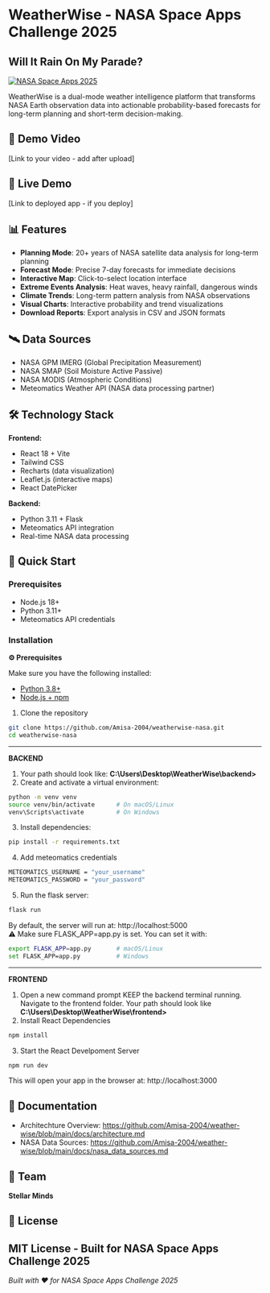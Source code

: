 # WeatherWise - NASA Space Apps Challenge 2025

## Will It Rain On My Parade?

[![NASA Space Apps 2025](https://img.shields.io/badge/NASA%20Space%20Apps-2025-blue)](https://www.spaceappschallenge.org/)

WeatherWise is a dual-mode weather intelligence platform that transforms NASA Earth observation data into actionable probability-based forecasts for long-term planning and short-term decision-making.

## 🎥 Demo Video
[Link to your video - add after upload]

## 🚀 Live Demo
[Link to deployed app - if you deploy]

## 📊 Features

- **Planning Mode**: 20+ years of NASA satellite data analysis for long-term planning
- **Forecast Mode**: Precise 7-day forecasts for immediate decisions
- **Interactive Map**: Click-to-select location interface
- **Extreme Events Analysis**: Heat waves, heavy rainfall, dangerous winds
- **Climate Trends**: Long-term pattern analysis from NASA observations
- **Visual Charts**: Interactive probability and trend visualizations
- **Download Reports**: Export analysis in CSV and JSON formats

## 🛰️ Data Sources

- NASA GPM IMERG (Global Precipitation Measurement)
- NASA SMAP (Soil Moisture Active Passive)
- NASA MODIS (Atmospheric Conditions)
- Meteomatics Weather API (NASA data processing partner)

## 🛠️ Technology Stack

**Frontend:**
- React 18 + Vite
- Tailwind CSS
- Recharts (data visualization)
- Leaflet.js (interactive maps)
- React DatePicker

**Backend:**
- Python 3.11 + Flask
- Meteomatics API integration
- Real-time NASA data processing

## 🏃 Quick Start

### Prerequisites
- Node.js 18+
- Python 3.11+
- Meteomatics API credentials

### Installation

**⚙️ Prerequisites**

Make sure you have the following installed:

- [Python 3.8+](https://www.python.org/downloads/)
- [Node.js + npm](https://nodejs.org/)

1. Clone the repository
```bash
git clone https://github.com/Amisa-2004/weatherwise-nasa.git
cd weatherwise-nasa
```
---
**BACKEND**
1. Your path should look like: **C:\Users\Desktop\WeatherWise\backend>**
2. Create and activate a virtual environment:
```bash
python -m venv venv
source venv/bin/activate      # On macOS/Linux
venv\Scripts\activate         # On Windows
```
3. Install dependencies:
```bash
pip install -r requirements.txt
```
4. Add meteomatics credentials
```bash
METEOMATICS_USERNAME = "your_username"
METEOMATICS_PASSWORD = "your_password"
```
5. Run the flask server:
```bash
flask run
```
By default, the server will run at: http://localhost:5000
<br />
⚠️ Make sure FLASK_APP=app.py is set. You can set it with:
```bash
export FLASK_APP=app.py       # macOS/Linux
set FLASK_APP=app.py          # Windows
```

---
**FRONTEND**
1. Open a new command prompt KEEP the backend terminal running. Navigate to the frontend folder. Your path should look like **C:\Users\Desktop\WeatherWise\frontend>**
2. Install React Dependencies
```bash
npm install
```
3. Start the React Develpoment Server
```bash
npm run dev
```
This will open your app in the browser at: http://localhost:3000

## 📖 Documentation
- Architechture Overview: https://github.com/Amisa-2004/weather-wise/blob/main/docs/architecture.md
- NASA Data Sources: https://github.com/Amisa-2004/weather-wise/blob/main/docs/nasa_data_sources.md

## 👥 Team
**Stellar Minds**

## 📝 License
MIT License - Built for NASA Space Apps Challenge 2025
---
*Built with ❤️ for NASA Space Apps Challenge 2025*
